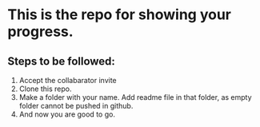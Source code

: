 # This is the repo for showing your progress.
## Steps to be followed:

1. Accept the collabarator invite
2. Clone this repo.
3. Make a folder with your name. Add readme file in that folder, as empty folder cannot be pushed in github.
4. And now you are good to go.


